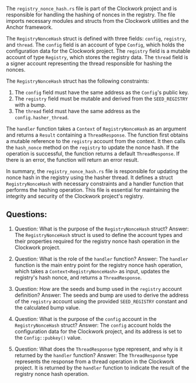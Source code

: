 The `registry_nonce_hash.rs` file is part of the Clockwork project and is responsible for handling the hashing of nonces in the registry. The file imports necessary modules and structs from the Clockwork utilities and the Anchor framework.

The `RegistryNonceHash` struct is defined with three fields: `config`, `registry`, and `thread`. The `config` field is an account of type `Config`, which holds the configuration data for the Clockwork project. The `registry` field is a mutable account of type `Registry`, which stores the registry data. The `thread` field is a signer account representing the thread responsible for hashing the nonces.

The `RegistryNonceHash` struct has the following constraints:
1. The `config` field must have the same address as the `Config`'s public key.
2. The `registry` field must be mutable and derived from the `SEED_REGISTRY` with a bump.
3. The `thread` field must have the same address as the `config.hasher_thread`.

The `handler` function takes a `Context` of `RegistryNonceHash` as an argument and returns a `Result` containing a `ThreadResponse`. The function first obtains a mutable reference to the `registry` account from the context. It then calls the `hash_nonce` method on the `registry` to update the nonce hash. If the operation is successful, the function returns a default `ThreadResponse`. If there is an error, the function will return an error result.

In summary, the `registry_nonce_hash.rs` file is responsible for updating the nonce hash in the registry using the hasher thread. It defines a struct `RegistryNonceHash` with necessary constraints and a handler function that performs the hashing operation. This file is essential for maintaining the integrity and security of the Clockwork project's registry.
## Questions: 
 1. Question: What is the purpose of the `RegistryNonceHash` struct?
   Answer: The `RegistryNonceHash` struct is used to define the account types and their properties required for the registry nonce hash operation in the Clockwork project.

2. Question: What is the role of the `handler` function?
   Answer: The `handler` function is the main entry point for the registry nonce hash operation, which takes a `Context<RegistryNonceHash>` as input, updates the registry's hash nonce, and returns a `ThreadResponse`.

3. Question: How are the seeds and bump used in the `registry` account definition?
   Answer: The seeds and bump are used to derive the address of the `registry` account using the provided `SEED_REGISTRY` constant and the calculated bump value.

4. Question: What is the purpose of the `config` account in the `RegistryNonceHash` struct?
   Answer: The `config` account holds the configuration data for the Clockwork project, and its address is set to the `Config::pubkey()` value.

5. Question: What does the `ThreadResponse` type represent, and why is it returned by the `handler` function?
   Answer: The `ThreadResponse` type represents the response from a thread operation in the Clockwork project. It is returned by the `handler` function to indicate the result of the registry nonce hash operation.
    